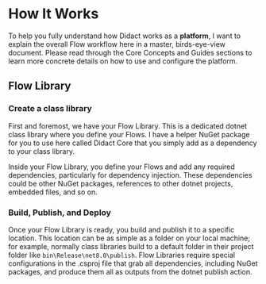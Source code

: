 # How It Works

To help you fully understand how Didact works as a **platform**, I want to explain the overall Flow workflow here in a master, birds-eye-view document. Please read through the Core Concepts and Guides sections to learn more concrete details on how to use and configure the platform.

## Flow Library

### Create a class library

First and foremost, we have your Flow Library. This is a dedicated dotnet class library where you define your Flows. I have a helper NuGet package for you to use here called Didact Core that you simply add as a dependency to your class library.

Inside your Flow Library, you define your Flows and add any required dependencies, particularly for dependency injection. These dependencies could be other NuGet packages, references to other dotnet projects, embedded files, and so on.

### Build, Publish, and Deploy

Once your Flow Library is ready, you build and publish it to a specific location. This location can be as simple as a folder on your local machine; for example, normally class libraries build to a default folder in their project folder like `bin\Release\net8.0\publish`. Flow Libraries require special configurations in the .csproj file that grab all dependencies, including NuGet packages, and produce them all as outputs from the dotnet publish action.